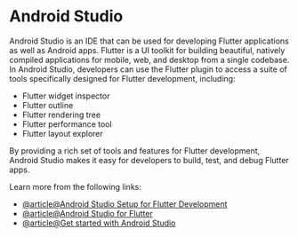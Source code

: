 # Android Studio

Android Studio is an IDE that can be used for developing Flutter applications as well as Android apps. Flutter is a UI toolkit for building beautiful, natively compiled applications for mobile, web, and desktop from a single codebase. In Android Studio, developers can use the Flutter plugin to access a suite of tools specifically designed for Flutter development, including:

- Flutter widget inspector
- Flutter outline
- Flutter rendering tree
- Flutter performance tool
- Flutter layout explorer

By providing a rich set of tools and features for Flutter development, Android Studio makes it easy for developers to build, test, and debug Flutter apps.

Learn more from the following links:

- [@article@Android Studio Setup for Flutter Development](https://www.geeksforgeeks.org/android-studio-setup-for-flutter-development/)
- [@article@Android Studio for Flutter](https://docs.flutter.dev/development/tools/android-studio)
- [@article@Get started with Android Studio](https://dart.dev/tools/jetbrains-plugin)
